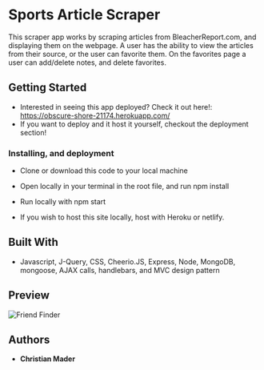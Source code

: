 # Sports Article Scraper

This scraper app works by scraping articles from BleacherReport.com, and displaying them on the webpage. A user has the ability to view the articles from their source, or the user can favorite them. On the favorites page a user can add/delete notes, and delete favorites. 

## Getting Started

* Interested in seeing this app deployed? Check it out here!: https://obscure-shore-21174.herokuapp.com/
* If you want to deploy and it host it yourself, checkout the deployment section!

### Installing, and deployment

* Clone or download this code to your local machine

* Open locally in your terminal in the root file, and run npm install

* Run locally with npm start

* If you wish to host this site locally, host with Heroku or netlify. 


## Built With

* Javascript, J-Query, CSS, Cheerio.JS,  Express, Node, MongoDB, mongoose, AJAX calls, handlebars, and MVC design pattern 

## Preview

![Friend Finder](public/assets/images/scraper.png)


## Authors

* **Christian Mader** 

